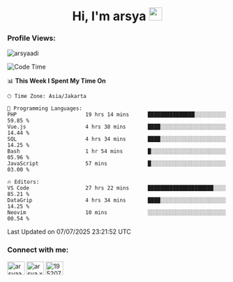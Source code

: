 <h1 align="center">Hi, I'm arsya 
  <img src="https://media.giphy.com/media/hvRJCLFzcasrR4ia7z/giphy.gif" width="30px"/>
</h1>

<p align="left"> <h3>Profile Views:</h3> <img src="https://komarev.com/ghpvc/?username=arsyaadi&label=Profile%20views&color=0e75b6&style=flat" alt="arsyaadi" /> </p>

<!--START_SECTION:waka-->
![Code Time](http://img.shields.io/badge/Code%20Time-4%2C187%20hrs%2051%20mins-blue)

📊 **This Week I Spent My Time On** 

```text
🕑︎ Time Zone: Asia/Jakarta

💬 Programming Languages: 
PHP                      19 hrs 14 mins      ███████████████░░░░░░░░░░   59.85 % 
Vue.js                   4 hrs 38 mins       ████░░░░░░░░░░░░░░░░░░░░░   14.44 % 
SQL                      4 hrs 34 mins       ████░░░░░░░░░░░░░░░░░░░░░   14.25 % 
Bash                     1 hr 54 mins        █░░░░░░░░░░░░░░░░░░░░░░░░   05.96 % 
JavaScript               57 mins             █░░░░░░░░░░░░░░░░░░░░░░░░   03.00 % 

🔥 Editors: 
VS Code                  27 hrs 22 mins      █████████████████████░░░░   85.21 % 
DataGrip                 4 hrs 34 mins       ████░░░░░░░░░░░░░░░░░░░░░   14.25 % 
Neovim                   10 mins             ░░░░░░░░░░░░░░░░░░░░░░░░░   00.54 % 
```


 Last Updated on 07/07/2025 23:21:52 UTC
<!--END_SECTION:waka-->

<!-- - 📫 How to reach me **itsme@arsyaadi.software** -->


<h3 align="left">Connect with me:</h3>
<p align="left">
<a href="https://linkedin.com/in/arsyaadi" target="blank"><img align="center" src="https://raw.githubusercontent.com/rahuldkjain/github-profile-readme-generator/master/src/images/icons/Social/linked-in-alt.svg" alt="arsyaadi" height="30" width="40" /></a>
<a href="https://fb.com/arsya.xkz" target="blank"><img align="center" src="https://raw.githubusercontent.com/rahuldkjain/github-profile-readme-generator/master/src/images/icons/Social/facebook.svg" alt="arsya.xkz" height="30" width="40" /></a>
<a href="https://stackoverflow.com/users/19520749" target="blank"><img align="center" src="https://raw.githubusercontent.com/rahuldkjain/github-profile-readme-generator/master/src/images/icons/Social/stack-overflow.svg" alt="19520749" height="30" width="40" /></a>
</p>
